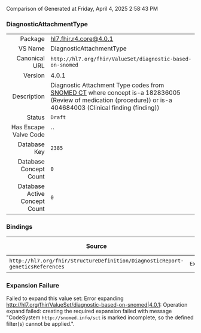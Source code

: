 Comparison of 
Generated at Friday, April 4, 2025 2:58:43 PM

### DiagnosticAttachmentType

|      |     |
| ---: | --- |
| Package | hl7.fhir.r4.core@4.0.1 |
| VS Name | DiagnosticAttachmentType |
| Canonical URL | `http://hl7.org/fhir/ValueSet/diagnostic-based-on-snomed` |
| Version | 4.0.1 |
| Description | Diagnostic Attachment Type codes from [SNOMED CT](http://snomed.info/sct) where concept is-a 182836005 (Review of medication (procedure)) or is-a 404684003 (Clinical finding (finding)) |
| Status | `Draft` |
| Has Escape Valve Code | `` |
| Database Key | `2385` |
| Database Concept Count | `0` |
| Database Active Concept Count | `0` |
### Bindings

| Source | Element | Binding | Strength | Element Short |
| ------ | ------- | ------- | -------- | ------------- |
| `http://hl7.org/fhir/StructureDefinition/DiagnosticReport-geneticsReferences` | `Extension.extension.value[x]` | `http://hl7.org/fhir/ValueSet/diagnostic-based-on-snomed` | `Example` | Value of extension |

### Expansion Failure

Failed to expand this value set: Error expanding http://hl7.org/fhir/ValueSet/diagnostic-based-on-snomed|4.0.1: Operation expand failed: creating the required expansion failed with message "CodeSystem `http://snomed.info/sct` is marked incomplete, so the defined filter(s) cannot be applied.".
